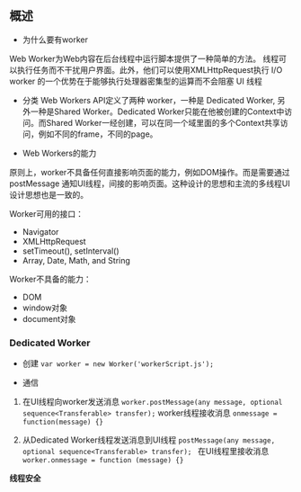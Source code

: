 
## 概述

- 为什么要有worker

Web Worker为Web内容在后台线程中运行脚本提供了一种简单的方法。
线程可以执行任务而不干扰用户界面。此外，他们可以使用XMLHttpRequest执行 I/O
worker 的一个优势在于能够执行处理器密集型的运算而不会阻塞 UI 线程

- 分类
Web Workers API定义了两种 worker，一种是 Dedicated Worker, 另外一种是Shared Worker。Dedicated Worker只能在他被创建的Context中访问。而Shared Worker一经创建，可以在同一个域里面的多个Context共享访问，例如不同的frame，不同的page。

- Web Workers的能力

原则上，worker不具备任何直接影响页面的能力，例如DOM操作。而是需要通过 postMessage 通知UI线程，间接的影响页面。这种设计的思想和主流的多线程UI设计思想也是一致的。

Worker可用的接口：

 - Navigator
 - XMLHttpRequest
 - setTimeout(), setInterval()
 - Array, Date, Math, and String


Worker不具备的能力：

 - DOM
 - window对象
 - document对象

### Dedicated Worker

- 创建
`var worker = new Worker('workerScript.js'); `

- 通信

1. 在UI线程向worker发送消息
`worker.postMessage(any message, optional sequence<Transferable> transfer);`
worker线程接收消息 
`onmessage = function(message) {}`

2. 从Dedicated Worker线程发送消息到UI线程
`postMessage(any message, optional sequence<Transferable> transfer); `
在UI线程里接收消息
`worker.onmessage = function (message) {} `

**线程安全**